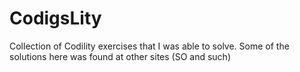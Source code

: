 # CodigsLity
Collection of Codility exercises that I was able to solve. Some of the solutions here was found at other sites (SO and such)
